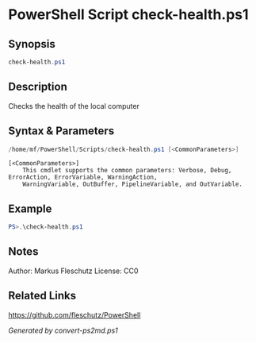 # PowerShell Script check-health.ps1

## Synopsis
```powershell
check-health.ps1
```

## Description
Checks the health of the local computer

## Syntax & Parameters
```powershell
/home/mf/PowerShell/Scripts/check-health.ps1 [<CommonParameters>]
```

```
[<CommonParameters>]
    This cmdlet supports the common parameters: Verbose, Debug, ErrorAction, ErrorVariable, WarningAction, 
    WarningVariable, OutBuffer, PipelineVariable, and OutVariable.
```

## Example
```powershell
PS>.\check-health.ps1
```


## Notes
Author:  Markus Fleschutz
License: CC0

## Related Links
https://github.com/fleschutz/PowerShell

*Generated by convert-ps2md.ps1*
